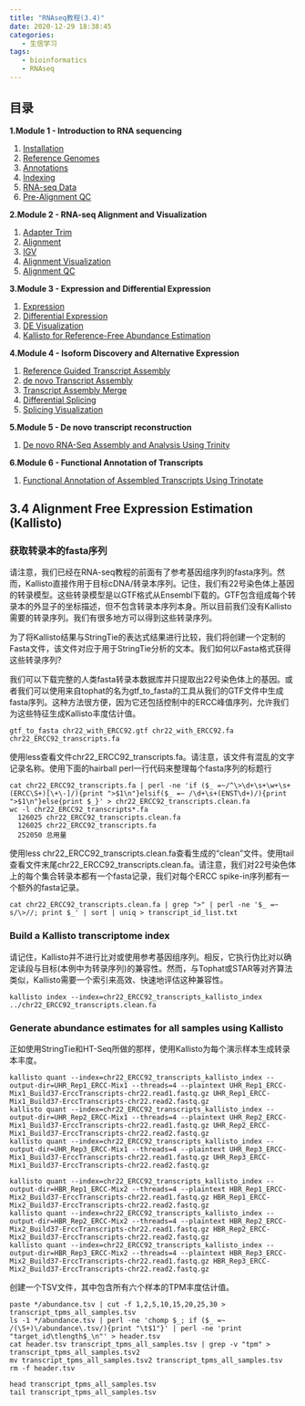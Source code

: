 ```yaml
---
title: "RNAseq教程(3.4)"
date: 2020-12-29 18:38:45
categories:
   - 生信学习
tags:
   - bioinformatics
   - RNAseq
---
```


## 目录

**1.Module 1 - Introduction to RNA sequencing**

1. [Installation](https://www.zhouxiaozhao.cn/2020/11/17/RNAseq(1)/)
2. [Reference Genomes](https://www.zhouxiaozhao.cn/2020/11/28/RNAseq(2)/)
3. [Annotations](https://www.zhouxiaozhao.cn/2020/12/01/RNAseq(3)/)
4. [Indexing](https://www.zhouxiaozhao.cn/2020/12/03/RNAseq(4)/)
5. [RNA-seq Data](https://www.zhouxiaozhao.cn/2020/12/05/RNAseq(5)/)
6. [Pre-Alignment QC](https://www.zhouxiaozhao.cn/2020/12/08/RNAseq(6)/)

**2.Module 2 - RNA-seq Alignment and Visualization**

1. [Adapter Trim](https://www.zhouxiaozhao.cn/2020/12/10/RNAseq(7)/)
2. [Alignment](https://www.zhouxiaozhao.cn/2020/12/12/RNAseq(8)/)
3. [IGV](https://www.zhouxiaozhao.cn/2020/12/15/RNAseq(9)/)
4. [Alignment Visualization](https://www.zhouxiaozhao.cn/2020/12/17/RNAseq(10)/)
5. [Alignment QC](https://www.zhouxiaozhao.cn/2020/12/19/RNAseq(11)/)

**3.Module 3 - Expression and Differential Expression**

1. [Expression](https://www.zhouxiaozhao.cn/2020/12/22/RNAseq(12)/)
2. [Differential Expression](https://www.zhouxiaozhao.cn/2020/12/24/RNAseq(13)/)
3. [DE Visualization](https://www.zhouxiaozhao.cn/2020/12/26/RNAseq(14)/)
4. [Kallisto for Reference-Free Abundance Estimation](https://www.zhouxiaozhao.cn/2020/12/29/RNAseq(15)/)

**4.Module 4 - Isoform Discovery and Alternative Expression**

1. [Reference Guided Transcript Assembly](https://www.zhouxiaozhao.cn/2020/12/31/RNAseq(16)/)
2. [de novo Transcript Assembly](https://www.zhouxiaozhao.cn/2021/01/02/RNAseq(17)/)
3. [Transcript Assembly Merge](https://www.zhouxiaozhao.cn/2021/01/05/RNAseq(18)/)
4. [Differential Splicing](https://www.zhouxiaozhao.cn/2021/01/07/RNAseq(19)/)
5. [Splicing Visualization](https://www.zhouxiaozhao.cn/2021/01/09/RNAseq(20)/)

**5.Module 5 - De novo transcript reconstruction**

1. [De novo RNA-Seq Assembly and Analysis Using Trinity](https://www.zhouxiaozhao.cn/2021/01/12/RNAseq(21)/)

**6.Module 6 - Functional Annotation of Transcripts**

1. [Functional Annotation of Assembled Transcripts Using Trinotate](https://www.zhouxiaozhao.cn/2021/01/14/RNAseq(22)/)

## 3.4 Alignment Free Expression Estimation (Kallisto)

### 获取转录本的fasta序列

请注意，我们已经在RNA-seq教程的前面有了参考基因组序列的fasta序列。然而，Kallisto直接作用于目标cDNA/转录本序列。记住，我们有22号染色体上基因的转录模型。这些转录模型是以GTF格式从Ensembl下载的。GTF包含组成每个转录本的外显子的坐标描述，但不包含转录本序列本身。所以目前我们没有Kallisto需要的转录序列。我们有很多地方可以得到这些转录序列。

为了将Kallisto结果与StringTie的表达式结果进行比较，我们将创建一个定制的Fasta文件，该文件对应于用于StringTie分析的文本。我们如何以Fasta格式获得这些转录序列?

我们可以下载完整的人类fasta转录本数据库并只提取出22号染色体上的基因。或者我们可以使用来自tophat的名为gtf_to_fasta的工具从我们的GTF文件中生成fasta序列。这种方法很方便，因为它还包括控制中的ERCC峰值序列，允许我们为这些特征生成Kallisto丰度估计值。

```
gtf_to_fasta chr22_with_ERCC92.gtf chr22_with_ERCC92.fa chr22_ERCC92_transcripts.fa
```

使用less查看文件chr22_ERCC92_transcripts.fa。请注意，该文件有混乱的文字记录名称。使用下面的hairball perl一行代码来整理每个fasta序列的标题行

```
cat chr22_ERCC92_transcripts.fa | perl -ne 'if ($_ =~/^\>\d+\s+\w+\s+(ERCC\S+)[\+\-]/){print ">$1\n"}elsif($_ =~ /\d+\s+(ENST\d+)/){print ">$1\n"}else{print $_}' > chr22_ERCC92_transcripts.clean.fa
wc -l chr22_ERCC92_transcripts*.fa
  126025 chr22_ERCC92_transcripts.clean.fa
  126025 chr22_ERCC92_transcripts.fa
  252050 总用量
```

使用less chr22_ERCC92_transcripts.clean.fa查看生成的“clean”文件。使用tail查看文件末尾chr22_ERCC92_transcripts.clean.fa。请注意，我们对22号染色体上的每个集合转录本都有一个fasta记录，我们对每个ERCC spike-in序列都有一个额外的fasta记录。

```
cat chr22_ERCC92_transcripts.clean.fa | grep ">" | perl -ne '$_ =~ s/\>//; print $_' | sort | uniq > transcript_id_list.txt
```

### Build a Kallisto transcriptome index

请记住，Kallisto并不进行比对或使用参考基因组序列。相反，它执行伪比对以确定读段与目标(本例中为转录序列)的兼容性。然而，与Tophat或STAR等对齐算法类似，Kallisto需要一个索引来高效、快速地评估这种兼容性。

```
kallisto index --index=chr22_ERCC92_transcripts_kallisto_index ../chr22_ERCC92_transcripts.clean.fa
```

### Generate abundance estimates for all samples using Kallisto

正如使用StringTie和HT-Seq所做的那样，使用Kallisto为每个演示样本生成转录本丰度。

```
kallisto quant --index=chr22_ERCC92_transcripts_kallisto_index --output-dir=UHR_Rep1_ERCC-Mix1 --threads=4 --plaintext UHR_Rep1_ERCC-Mix1_Build37-ErccTranscripts-chr22.read1.fastq.gz UHR_Rep1_ERCC-Mix1_Build37-ErccTranscripts-chr22.read2.fastq.gz
kallisto quant --index=chr22_ERCC92_transcripts_kallisto_index --output-dir=UHR_Rep2_ERCC-Mix1 --threads=4 --plaintext UHR_Rep2_ERCC-Mix1_Build37-ErccTranscripts-chr22.read1.fastq.gz UHR_Rep2_ERCC-Mix1_Build37-ErccTranscripts-chr22.read2.fastq.gz
kallisto quant --index=chr22_ERCC92_transcripts_kallisto_index --output-dir=UHR_Rep3_ERCC-Mix1 --threads=4 --plaintext UHR_Rep3_ERCC-Mix1_Build37-ErccTranscripts-chr22.read1.fastq.gz UHR_Rep3_ERCC-Mix1_Build37-ErccTranscripts-chr22.read2.fastq.gz

kallisto quant --index=chr22_ERCC92_transcripts_kallisto_index --output-dir=HBR_Rep1_ERCC-Mix2 --threads=4 --plaintext HBR_Rep1_ERCC-Mix2_Build37-ErccTranscripts-chr22.read1.fastq.gz HBR_Rep1_ERCC-Mix2_Build37-ErccTranscripts-chr22.read2.fastq.gz
kallisto quant --index=chr22_ERCC92_transcripts_kallisto_index --output-dir=HBR_Rep2_ERCC-Mix2 --threads=4 --plaintext HBR_Rep2_ERCC-Mix2_Build37-ErccTranscripts-chr22.read1.fastq.gz HBR_Rep2_ERCC-Mix2_Build37-ErccTranscripts-chr22.read2.fastq.gz
kallisto quant --index=chr22_ERCC92_transcripts_kallisto_index --output-dir=HBR_Rep3_ERCC-Mix2 --threads=4 --plaintext HBR_Rep3_ERCC-Mix2_Build37-ErccTranscripts-chr22.read1.fastq.gz HBR_Rep3_ERCC-Mix2_Build37-ErccTranscripts-chr22.read2.fastq.gz
```

创建一个TSV文件，其中包含所有六个样本的TPM丰度估计值。

```
paste */abundance.tsv | cut -f 1,2,5,10,15,20,25,30 > transcript_tpms_all_samples.tsv
ls -1 */abundance.tsv | perl -ne 'chomp $_; if ($_ =~ /(\S+)\/abundance\.tsv/){print "\t$1"}' | perl -ne 'print "target_id\tlength$_\n"' > header.tsv
cat header.tsv transcript_tpms_all_samples.tsv | grep -v "tpm" > transcript_tpms_all_samples.tsv2
mv transcript_tpms_all_samples.tsv2 transcript_tpms_all_samples.tsv
rm -f header.tsv
```

```
head transcript_tpms_all_samples.tsv
tail transcript_tpms_all_samples.tsv
```
